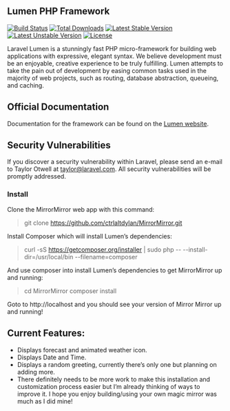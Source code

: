 ## Lumen PHP Framework

[![Build Status](https://travis-ci.org/laravel/lumen-framework.svg)](https://travis-ci.org/laravel/lumen-framework)
[![Total Downloads](https://poser.pugx.org/laravel/lumen-framework/d/total.svg)](https://packagist.org/packages/laravel/lumen-framework)
[![Latest Stable Version](https://poser.pugx.org/laravel/lumen-framework/v/stable.svg)](https://packagist.org/packages/laravel/lumen-framework)
[![Latest Unstable Version](https://poser.pugx.org/laravel/lumen-framework/v/unstable.svg)](https://packagist.org/packages/laravel/lumen-framework)
[![License](https://poser.pugx.org/laravel/lumen-framework/license.svg)](https://packagist.org/packages/laravel/lumen-framework)

Laravel Lumen is a stunningly fast PHP micro-framework for building web applications with expressive, elegant syntax. We believe development must be an enjoyable, creative experience to be truly fulfilling. Lumen attempts to take the pain out of development by easing common tasks used in the majority of web projects, such as routing, database abstraction, queueing, and caching.

## Official Documentation

Documentation for the framework can be found on the [Lumen website](http://lumen.laravel.com/docs).

## Security Vulnerabilities

If you discover a security vulnerability within Laravel, please send an e-mail to Taylor Otwell at taylor@laravel.com. All security vulnerabilities will be promptly addressed.

### Install

Clone the MirrorMirror web app with this command:

>git clone https://github.com/ctrlaltdylan/MirrorMirror.git

Install Composer which will install Lumen’s dependencies:

>curl -sS https://getcomposer.org/installer | sudo php -- --install-dir=/usr/local/bin --filename=composer

And use composer into install Lumen’s dependencies to get MirrorMirror up and running:

>cd MirrorMirror composer install

Goto to http://localhost and you should see your version of Mirror Mirror up and running!

Current Features:
------------------
* Displays forecast and animated weather icon.
* Displays Date and Time.
* Displays a random greeting, currently there’s only one but planning on adding more.
* There definitely needs to be more work to make this installation and customization process easier but I’m already thinking of ways to improve it. I hope you enjoy building/using your own magic mirror was much as I did mine!
